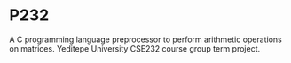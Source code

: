 # P232
A C programming language preprocessor to perform arithmetic operations on matrices. Yeditepe University CSE232 course group term project.
